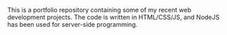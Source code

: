 This is a portfolio repository containing some of my recent web development projects. The code is written in HTML/CSS/JS, and NodeJS has been used for server-side programming.
